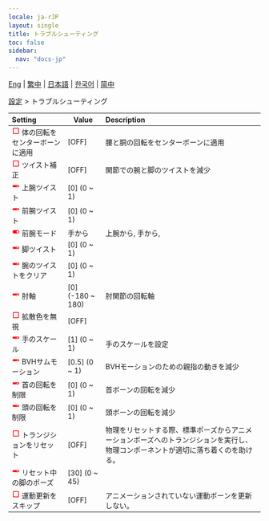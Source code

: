 ```yaml
---
locale: ja-rJP
layout: single
title: トラブルシューティング
toc: false
sidebar:
  nav: "docs-jp"
---
```

[Eng](/dancexr/menu/2025.4/actor/troubleshooting) | [繁中](/tw/dancexr/menu/2025.4/actor/troubleshooting) | [日本語](/jp/dancexr/menu/2025.4/actor/troubleshooting) | [한국어](/kr/dancexr/menu/2025.4/actor/troubleshooting) | [简中](/zh/dancexr/menu/2025.4/actor/troubleshooting)

[設定](../menu#設定) > トラブルシューティング



| Setting | Value | Description |
| :--- | --- | :--- |
| <img src="/images/icon/ic_check_off.png" alt="check off icon"/> 体の回転をセンターボーンに適用</nobr>| [OFF] | 腰と胴の回転をセンターボーンに適用
| <img src="/images/icon/ic_check_off.png" alt="check off icon"/> ツイスト補正</nobr>| [OFF] | 関節での腕と脚のツイストを減少
| <img src="/images/icon/ic_slider.png" alt="slider icon"/> 上腕ツイスト</nobr>| [0] (0 ~ 1) | 
| <img src="/images/icon/ic_slider.png" alt="slider icon"/> 前腕ツイスト</nobr>| [0] (0 ~ 1) | 
| <img src="/images/icon/ic_toggle_on.png" alt="toggle on icon"/> 前腕モード</nobr>| 手から | 上腕から, 手から, 
| <img src="/images/icon/ic_slider.png" alt="slider icon"/> 脚ツイスト</nobr>| [0] (0 ~ 1) | 
| <img src="/images/icon/ic_slider.png" alt="slider icon"/> 腕のツイストをクリア</nobr>| [0] (0 ~ 1) | 
| <img src="/images/icon/ic_slider.png" alt="slider icon"/> 肘軸</nobr>| [0] (-180 ~ 180) | 肘関節の回転軸
| <img src="/images/icon/ic_check_off.png" alt="check off icon"/> 拡散色を無視</nobr>| [OFF] | 
| <img src="/images/icon/ic_slider.png" alt="slider icon"/> 手のスケール</nobr>| [1] (0 ~ 1) | 手のスケールを設定
| <img src="/images/icon/ic_slider.png" alt="slider icon"/> BVHサムモーション</nobr>| [0.5] (0 ~ 1) | BVHモーションのための親指の動きを減少
| <img src="/images/icon/ic_slider.png" alt="slider icon"/> 首の回転を制限</nobr>| [0] (0 ~ 1) | 首ボーンの回転を減少
| <img src="/images/icon/ic_slider.png" alt="slider icon"/> 頭の回転を制限</nobr>| [0] (0 ~ 1) | 頭ボーンの回転を減少
| <img src="/images/icon/ic_check_off.png" alt="check off icon"/> トランジションをリセット</nobr>| [OFF] | 物理をリセットする際、標準ポーズからアニメーションポーズへのトランジションを実行し、物理コンポーネントが適切に落ち着くのを助ける。
| <img src="/images/icon/ic_slider.png" alt="slider icon"/> リセット中の脚のポーズ</nobr>| [30] (0 ~ 45) | 
| <img src="/images/icon/ic_check_off.png" alt="check off icon"/> 運動更新をスキップ</nobr>| [OFF] | アニメーションされていない運動ボーンを更新しない。
